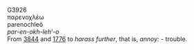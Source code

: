 <body>
  <p>G3926<br>  παρενοχλέω  <br> parenochleō  <br><i>par-en-okh-leh‘-o </i><br>From <a href="g3844.htm">3844</a> and <a href="g1776.htm">1776</a>  to <i>harass</i> <i>further</i>, that is, <i>annoy:</i> - trouble.<br></p>
 </body>